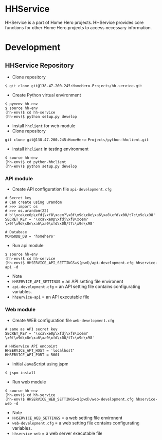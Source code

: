 # HHService

HHService is a part of Home Hero projects. HHService provides core functions for other Home Hero projects to access necessary information.

# Development

## HHService Repository

 * Clone repository

~~~~
$ git clone git@138.47.200.245:HomeHero-Projects/hh-service.git
~~~~

* Create Python virtual environment

~~~~
$ pyvenv hh-env
$ source hh-env
(hh-env)$ cd hh-service
(hh-env)$ python setup.py develop
~~~~

* Install `hhclient` for web module
 * Clone repository
~~~~
git clone git@138.47.200.245:HomeHero-Projects/python-hhclient.git
~~~~
 * install `hhclient` in testing environment
~~~~
$ source hh-env
(hh-env)$ cd python-hhclient
(hh-env)$ python setup.py develop
~~~~

### API module
* Create API configuration file `api-development.cfg`
~~~~
# Secret key
# Can create using urandom
# >>> import os
# >>> os.urandom(22)
# b'\xca\xe0p\xfdj\xf8\xcem?\x0f\x9d\x8e\xa6\xa0\xfd\x00/t7c\x9e\x98'
SECRET_KEY = '\xca\xe0p\xfdj\xf8\xcem?\x0f\x9d\x8e\xa6\xa0\xfd\x00/t7c\x9e\x98'

# Database
MONGODB_DB = 'homehero'
~~~~

* Run api module

~~~~
$ source hh-env
(hh-env)$ cd hh-service
(hh-env)$ HHSERVICE_API_SETTINGS=$(pwd)/api-development.cfg hhservice-api -d
~~~~

* Note
 * `HHSERVICE_API_SETTINGS` = an API setting file environent
 * `api-development.cfg` = an API setting file contains configurating variables.
 * `hhservice-api` = an API executable file


### Web module

* Create WEB configuration file `web-development.cfg`
~~~~
# same as API secret key
SECRET_KEY = '\xca\xe0p\xfdj\xf8\xcem?\x0f\x9d\x8e\xa6\xa0\xfd\x00/t7c\x9e\x98'

# HHService API endpoint
HHSERVICE_APT_HOST = 'localhost'
HHSERVICE_API_PORT = 5001
~~~~

* Initial JavaScript using jspm

~~~~
$ jspm install
~~~~

* Run web module

~~~~
$ source hh-env
(hh-env)$ cd hh-service
(hh-env)$ HHSERVICE_WEB_SETTINGS=$(pwd)/web-development.cfg hhservice-web -d
~~~~
* Note
 * `HHSERVICE_WEB_SETTINGS` = a web setting file environent
 * `web-development.cfg` = a web setting file contains configurating variables.
 * `hhservice-web` = a web server executable file


